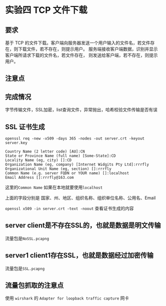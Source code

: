 # 实验四 TCP 文件下载
## 要求
基于 TCP 的文件下载。客户端向服务器发送一个用户输入的文件名，若文件存在，则下载文件，若不存在，则提示用户。 服务端接收客户端数据，识别并显示客户端所请求下载的文件名，若文件存在， 则发送给客户端，若不存在，则提示用户。
## 注意点


## 完成情况
字节传输文件，SSL加密，list查询文件，异常抛出，哈希校验文件传输是否有误

## SSL 证书生成
`openssl req -new -x509 -days 365 -nodes -out server.crt -keyout server.key`

    Country Name (2 letter code) [AU]:CN   
    State or Province Name (full name) [Some-State]:CD
    Locality Name (eg, city) []:CD
    Organization Name (eg, company) [Internet Widgits Pty Ltd]:rrrfly
    Organizational Unit Name (eg, section) []:rrrfly
    Common Name (e.g. server FQDN or YOUR name) []:localhost
    Email Address []:rrrfly@163.com

这里的`Common Name` 如果在本地就要使用`localhost`

上面的字段分别是
国家、州、地区、组织名称、组织单位名称、公用名、Email

`openssl x509 -in server.crt -text -noout` 查看证书生成的内容

## server client是不存在SSL的，也就是数据是明文传输
流量包是`NoSSL.pcapng`

## server1 client1存在SSL，也就是数据经过加密传输
流量包是`SSL.pcapng`

## 流量包抓取的注意点
使用 `wirshark` 的 `Adapter for loopback traffic capture` 网卡